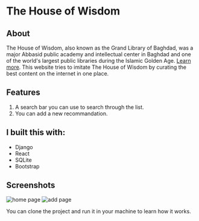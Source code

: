 # The House of Wisdom

## About 
The House of Wisdom, also known as the Grand Library of Baghdad, was a major Abbasid public academy and intellectual center in Baghdad and one of the world's largest public libraries during the Islamic Golden Age. [Learn more](https://en.wikipedia.org/wiki/House_of_Wisdom). This website tries to imitate The House of Wisdom by curating the best content on the internet in one place.

## Features
1. A search bar you can use to search through the list.
2. You can add a new recommandation.

## I built this with:
- Django
- React
- SQLite
- Bootstrap 

## Screenshots 
![home page](https://pbs.twimg.com/media/F4cfXOAX0AAU8ND?format=jpg&name=large)
![add page](https://pbs.twimg.com/media/F4cfXOQXwAAtOgo?format=png&name=large)

You can clone the project and run it in your machine to learn how it works.
